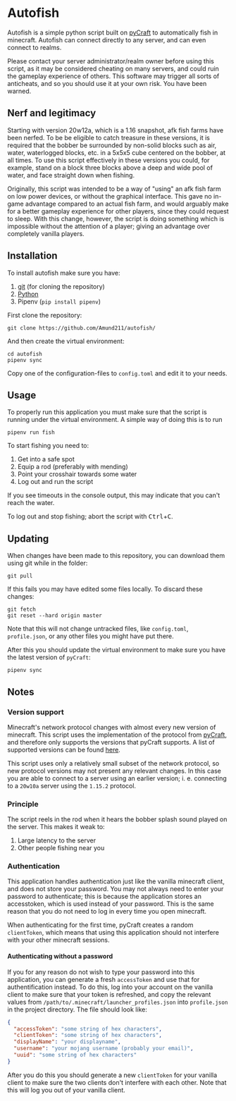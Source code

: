 # Autofish
Autofish is a simple python script built on [pyCraft](https://github.com/ammaraskar/pyCraft/) to automatically fish in minecraft.
Autofish can connect directly to any server, and can even connect to realms.

Please contact your server administrator/realm owner before using this script, as it may be considered cheating on many servers, and could ruin the gameplay experience of others.
This software may trigger all sorts of anticheats, and so you should use it at your own risk. You have been warned.

## Nerf and legitimacy
Starting with version 20w12a, which is a 1.16 snapshot, afk fish farms have been nerfed.
To be be eligible to catch treasure in these versions, it is required that the bobber be surrounded by non-solid blocks such as air, water, waterlogged blocks, etc. in a 5x5x5 cube centered on the bobber, at all times.
To use this script effectively in these versions you could, for example, stand on a block three blocks above a deep and wide pool of water, and face straight down when fishing.

Originally, this script was intended to be a way of "using" an afk fish farm on low power devices, or without the graphical interface.
This gave no in-game advantage compared to an actual fish farm, and would arguably make for a better gameplay experience for other players, since they could request to sleep.
With this change, however, the script is doing something which is impossible without the attention of a player; giving an advantage over completely vanilla players.

## Installation
To install autofish make sure you have:
1. [git](https://git-scm.com/) (for cloning the repository)
1. [Python](https://www.python.org/downloads/)
1. Pipenv (```pip install pipenv```)

First clone the repository:
```shell
git clone https://github.com/Amund211/autofish/
```
And then create the virtual environment:
```shell
cd autofish
pipenv sync
```

Copy one of the configuration-files to ```config.toml``` and edit it to your needs.

## Usage
To properly run this application you must make sure that the script is running under the virtual environment.
A simple way of doing this is to run
```shell
pipenv run fish
```

To start fishing you need to:
1. Get into a safe spot
1. Equip a rod (preferably with mending)
1. Point your crosshair towards some water
1. Log out and run the script

If you see timeouts in the console output, this may indicate that you can't reach the water.

To log out and stop fishing; abort the script with <kbd>Ctrl</kbd>+<kbd>C</kbd>.

## Updating
When changes have been made to this repository, you can download them using git while in the folder:
```shell
git pull
```

If this fails you may have edited some files locally.
To discard these changes:
```shell
git fetch
git reset --hard origin master
```
Note that this will not change untracked files, like `config.toml`, `profile.json`, or any other files you might have put there.

After this you should update the virtual environment to make sure you have the latest version of `pyCraft`:
```shell
pipenv sync
```

## Notes
### Version support
Minecraft's network protocol changes with almost every new version of minecraft.
This script uses the implementation of the protocol from [pyCraft](https://github.com/ammaraskar/pyCraft/), and therefore only supports the versions that pyCraft supports.
A list of supported versions can be found [here](https://github.com/ammaraskar/pyCraft#supported-minecraft-versions).

This script uses only a relatively small subset of the network protocol, so new protocol versions may not present any relevant changes.
In this case you are able to connect to a server using an earlier version; i. e. connecting to a `20w10a` server using the `1.15.2` protocol.

### Principle
The script reels in the rod when it hears the bobber splash sound played on the server.
This makes it weak to:
1. Large latency to the server
1. Other people fishing near you

### Authentication
This application handles authentication just like the vanilla minecraft client, and does not store your password.
You may not always need to enter your password to authenticate; this is because the application stores an accesstoken, which is used instead of your password.
This is the same reason that you do not need to log in every time you open minecraft.

When authenticating for the first time, pyCraft creates a random ```clientToken```, which means that using this application should not interfere with your other minecraft sessions.

#### Authenticating without a password
If you for any reason do not wish to type your password into this application, you can generate a fresh ```accessToken``` and use that for authentification instead.
To do this, log into your account on the vanilla client to make sure that your token is refreshed, and copy the relevant values from ```/path/to/.minecraft/launcher_profiles.json``` into ```profile.json``` in the project directory.
The file should look like:
```json
{
  "accessToken": "some string of hex characters",
  "clientToken": "some string of hex characters",
  "displayName": "your displayname",
  "username": "your mojang username (probably your email)",
  "uuid": "some string of hex characters"
}
```
After you do this you should generate a new ```clientToken``` for your vanilla client to make sure the two clients don't interfere with each other.
Note that this will log you out of your vanilla client.
